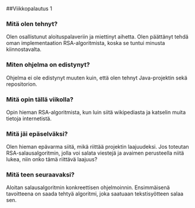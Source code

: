 ##Viikkopalautus 1

### Mitä olen tehnyt?

Olen osallistunut aloituspalaveriin ja miettinyt aihetta. Olen päättänyt tehdä oman implementaation RSA-algoritmista, koska se 
tuntui minusta kiinnostavalta.

### Miten ohjelma on edistynyt?

Ohjelma ei ole edistynyt muuten kuin, että olen tehnyt Java-projektin sekä repositorion. 

### Mitä opin tällä viikolla?

Opin hieman RSA-algoritmista, kun luin siitä wikipediasta ja katselin muita tietoja internetistä. 

### Mitä jäi epäselväksi?

Olen hieman epävarma siitä, mikä riittää projektin laajuudeksi. Jos toteutan RSA-salausalgoritmin, jolla voi salata viestejä ja avaimen perusteella niitä lukea, niin onko tämä riittävä laajuus?

### Mitä teen seuraavaksi?

Aloitan salausalgoritmin konkreettisen ohjelmoinnin. Ensimmäisenä tavoitteena on saada tehtyä algoritmi, joka saatuaan tekstisyötteen salaa sen. 
